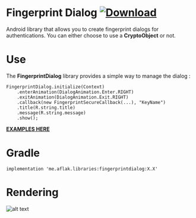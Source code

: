 # Fingerprint Dialog [ ![Download](https://api.bintray.com/packages/omaflak/maven/fingerprintdialog/images/download.svg) ](https://bintray.com/omaflak/maven/fingerprintdialog/_latestVersion)

Android library that allows you to create fingerprint dialogs for authentications.
You can either choose to use a **CryptoObject** or not.

# Use

The **FingerprintDialog** library provides a simple way to manage the dialog :

    FingerprintDialog.initialize(Context)
        .enterAnimation(DialogAnimation.Enter.RIGHT)
        .exitAnimation(DialogAnimation.Exit.RIGHT)
        .callback(new FingerprintSecureCallback(...), "KeyName")
        .title(R.string.title)
        .message(R.string.message)
        .show();
    
**[EXAMPLES HERE](https://github.com/omaflak/FingerprintDialog-Library/tree/master/app/src/main/java/me/aflak/fingerprintdialoglibrary)**

# Gradle

    implementation 'me.aflak.libraries:fingerprintdialog:X.X'
    
# Rendering

![alt text](https://github.com/omaflak/FingerprintDialog/blob/master/GIF/demo.gif?raw=true)
